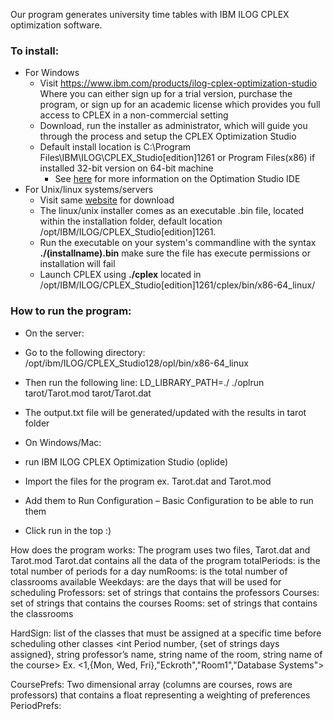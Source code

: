 Our program generates university time tables with IBM ILOG CPLEX optimization software.

### To install:
  * For Windows
    * Visit https://www.ibm.com/products/ilog-cplex-optimization-studio Where you can either sign up for a trial version, purchase the program, or sign up for an academic license which provides you full access to CPLEX in a non-commercial setting
    * Download, run the installer as administrator, which will guide you through the process and setup the CPLEX Optimization Studio
    * Default install location is C:\Program Files\IBM\ILOG\CPLEX_Studio[edition]1261 or Program Files(x86) if installed 32-bit version on 64-bit machine
      * See [here](https://www.ibm.com/support/knowledgecenter/SSSA5P_12.6.2/ilog.odms.studio.help/pdf/gsoplide.pdf?origURL=SSSA5P_12.6.2/ilog.odms.studio.help/Optimization_Studio/topics/PLUGINS_ROOT/ilog.odms.studio.help/pdf/gsoplide.pdf) for more information on the Optimation Studio IDE
  * For Unix/linux systems/servers
    * Visit same [website](https://www.ibm.com/products/ilog-cplex-optimization-studio) for download
     * The linux/unix installer comes as an executable .bin file, located within the installation folder, default location /opt/IBM/ILOG/CPLEX_Studio[edition]1261. 
     * Run the executable on your system's commandline with the syntax __./(installname).bin__ make sure the file has execute permissions or installation will fail
      * Launch CPLEX using __./cplex__ located in /opt/IBM/ILOG/CPLEX_Studio[edition]1261/cplex/bin/x86-64_linux/


### How to run the program:

* On the server:

 * Go to the following directory:
 	/opt/ibm/ILOG/CPLEX_Studio128/opl/bin/x86-64_linux 

 * Then run the following line: 
   	LD_LIBRARY_PATH=./ ./oplrun tarot/Tarot.mod tarot/Tarot.dat

 * The output.txt file will be generated/updated with the results in tarot folder


* On Windows/Mac:
 * run IBM ILOG CPLEX Optimization Studio (oplide)
 * Import the files for the program ex. Tarot.dat and Tarot.mod
 * Add them to Run Configuration – Basic Configuration to be able to run them
 * Click run in the top :)



How does the program works:
The program uses two files, Tarot.dat and Tarot.mod
Tarot.dat contains all the data of the program 
totalPeriods: is the total number of periods for a day
numRooms: is the total number of classrooms available
Weekdays: are the days that will be used for scheduling
Professors: set of strings that contains the professors
Courses: set of strings that contains the courses
Rooms: set of strings that contains the classrooms

HardSign: list of the classes that must be assigned at a specific time before scheduling other classes
<int Period number, {set of strings days assigned}, string professor’s name, string name of the room, string name of the course>
Ex. <1,{Mon, Wed, Fri},"Eckroth","Room1","Database Systems">

CoursePrefs: Two dimensional array (columns are courses, rows are professors) that contains a float representing a weighting of preferences  
PeriodPrefs: 

